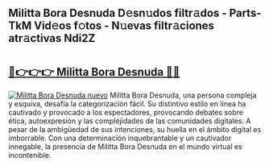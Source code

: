 ## Militta Bora Desnuda D𝚎sn𝚞dos filtr𝚊dos - Parts-TkM Vid𝚎os f𝚘tos - N𝚞evas filtr𝚊ciones atr𝚊ctivas Ndi2Z

# <h2><a href="http://mb9h84.tromn.icu/?c=Militta+Bora+Desnuda">🔗👉👉👉 Militta Bora Desnuda 🔗🔗</a></h2>

[![Militta Bora Desnuda nuevo](https://i.imgur.com/pEAQMta.gif)](http://mb9h84.tromn.icu/?c=Militta+Bora+Desnuda)
Militta Bora Desnuda, una persona compleja y esquiva, desafía la categorización fácil. Su distintivo estilo en línea ha cautivado y provocado a los espectadores, provocando debates sobre ética, autoexpresión y las complejidades de las comunidades digitales. A pesar de la ambigüedad de sus intenciones, su huella en el ámbito digital es imborrable. Con una determinación inquebrantable y un cautivador innegable, la presencia de Militta Bora Desnuda en el mundo virtual es incontenible.
